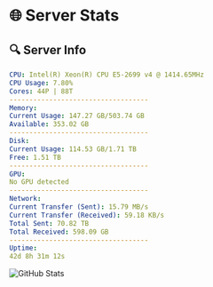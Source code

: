 # 🌐 Server Stats
## 🔍 Server Info
```yaml
CPU: Intel(R) Xeon(R) CPU E5-2699 v4 @ 1414.65MHz
CPU Usage: 7.80%
Cores: 44P | 88T
-----------------------------------
Memory:
Current Usage: 147.27 GB/503.74 GB
Available: 353.02 GB
-----------------------------------
Disk:
Current Usage: 114.53 GB/1.71 TB
Free: 1.51 TB
-----------------------------------
GPU:
No GPU detected
-----------------------------------
Network:
Current Transfer (Sent): 15.79 MB/s
Current Transfer (Received): 59.18 KB/s
Total Sent: 70.82 TB
Total Received: 598.09 GB
-----------------------------------
Uptime:
42d 8h 31m 12s
```
![GitHub Stats](https://img.shields.io/badge/Updated-2025-04-19_05:54:01-blue)